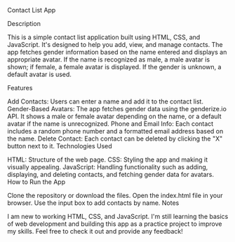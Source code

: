 Contact List App

Description

This is a simple contact list application built using HTML, CSS, and JavaScript. It's designed to help you add, view, and manage contacts. The app fetches gender information based on the name entered and displays an appropriate avatar. If the name is recognized as male, a male avatar is shown; if female, a female avatar is displayed. If the gender is unknown, a default avatar is used.

Features

Add Contacts: Users can enter a name and add it to the contact list.
Gender-Based Avatars: The app fetches gender data using the genderize.io API. It shows a male or female avatar depending on the name, or a default avatar if the name is unrecognized.
Phone and Email Info: Each contact includes a random phone number and a formatted email address based on the name.
Delete Contact: Each contact can be deleted by clicking the "X" button next to it.
Technologies Used

HTML: Structure of the web page.
CSS: Styling the app and making it visually appealing.
JavaScript: Handling functionality such as adding, displaying, and deleting contacts, and fetching gender data for avatars.
How to Run the App

Clone the repository or download the files.
Open the index.html file in your browser.
Use the input box to add contacts by name.
Notes

I am new to working HTML, CSS, and JavaScript. I'm still learning the basics of web development and building this app as a practice project to improve my skills. Feel free to check it out and provide any feedback!
